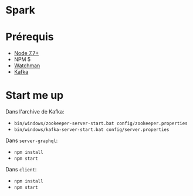 Spark
==========

# Prérequis
- [Node 7.7+](https://nodejs.org/)
- NPM 5
- [Watchman](https://facebook.github.io/watchman/)
- [Kafka](http://kafka.apache.org/)

# Start me up
Dans l'archive de Kafka:
- `bin/windows/zookeeper-server-start.bat config/zookeeper.properties`
- `bin/windows/kafka-server-start.bat config/server.properties`

Dans `server-graphql`:
- `npm install`
- `npm start`

Dans `client`:
- `npm install`
- `npm start`
